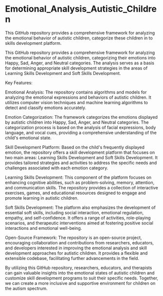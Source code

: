 # Emotional_Analysis_Autistic_Children
This GitHub repository provides a comprehensive framework for analyzing the emotional behavior of autistic children, categorize these children in to skills development platform.

This GitHub repository provides a comprehensive framework for analyzing the emotional behavior of autistic children, categorizing their emotions into Happy, Sad, Anger, and Neutral categories. The analysis serves as a basis for determining appropriate skill development strategies in the areas of Learning Skills Development and Soft Skills Development.

Key Features:

Emotional Analysis: The repository contains algorithms and models for analyzing the emotional expressions and behaviors of autistic children. It utilizes computer vision techniques and machine learning algorithms to detect and classify emotions accurately.

Emotion Categorization: The framework categorizes the emotions displayed by autistic children into Happy, Sad, Anger, and Neutral categories. The categorization process is based on the analysis of facial expressions, body language, and vocal cues, providing a comprehensive understanding of the child's emotional state.

Skill Development Platform: Based on the child's frequently displayed emotion, the repository offers a skill development platform that focuses on two main areas: Learning Skills Development and Soft Skills Development. It provides tailored strategies and activities to address the specific needs and challenges associated with each emotion category.

Learning Skills Development: This component of the platform focuses on enhancing cognitive abilities, such as problem-solving, memory, attention, and communication skills. The repository provides a collection of interactive exercises, games, and educational resources designed to engage and promote learning in autistic children.

Soft Skills Development: The platform also emphasizes the development of essential soft skills, including social interaction, emotional regulation, empathy, and self-confidence. It offers a range of activities, role-playing scenarios, and therapeutic interventions aimed at fostering positive social interactions and emotional well-being.

Open-Source Framework: The repository is an open-source project, encouraging collaboration and contributions from researchers, educators, and developers interested in improving the emotional analysis and skill development approaches for autistic children. It provides a flexible and extensible codebase, facilitating further advancements in the field.

By utilizing this GitHub repository, researchers, educators, and therapists can gain valuable insights into the emotional states of autistic children and customize skill development programs to suit their specific needs. Together, we can create a more inclusive and supportive environment for children on the autism spectrum.
